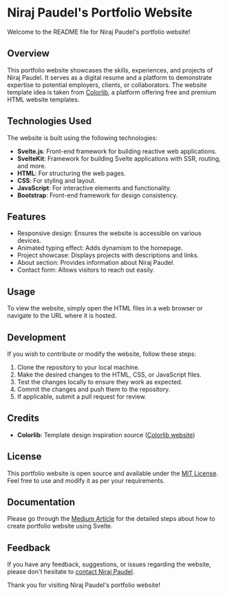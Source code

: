 # Niraj Paudel's Portfolio Website

Welcome to the README file for Niraj Paudel's portfolio website!

## Overview

This portfolio website showcases the skills, experiences, and projects of Niraj Paudel. It serves as a digital resume and a platform to demonstrate expertise to potential employers, clients, or collaborators. The website template idea is taken from [Colorlib](https://colorlib.com/), a platform offering free and premium HTML website templates.

## Technologies Used

The website is built using the following technologies:

- **Svelte.js**: Front-end framework for building reactive web applications.
- **SvelteKit**: Framework for building Svelte applications with SSR, routing, and more.
- **HTML**: For structuring the web pages.
- **CSS**: For styling and layout.
- **JavaScript**: For interactive elements and functionality.
- **Bootstrap**: Front-end framework for design consistency.

## Features

- Responsive design: Ensures the website is accessible on various devices.
- Animated typing effect: Adds dynamism to the homepage.
- Project showcase: Displays projects with descriptions and links.
- About section: Provides information about Niraj Paudel.
- Contact form: Allows visitors to reach out easily.

## Usage

To view the website, simply open the HTML files in a web browser or navigate to the URL where it is hosted.

## Development

If you wish to contribute or modify the website, follow these steps:

1. Clone the repository to your local machine.
2. Make the desired changes to the HTML, CSS, or JavaScript files.
3. Test the changes locally to ensure they work as expected.
4. Commit the changes and push them to the repository.
5. If applicable, submit a pull request for review.

## Credits

- **Colorlib**: Template design inspiration source ([Colorlib website](https://colorlib.com/))

## License

This portfolio website is open source and available under the [MIT License](https://opensource.org/licenses/MIT). Feel free to use and modify it as per your requirements.

## Documentation

Please go through the [Medium Article](https://medium.com/@nirajpaudel/why-and-how-to-create-a-portfolio-website-using-svelte-465daff4ebf3) for the detailed steps about how to create portfolio website using Svelte.


## Feedback

If you have any feedback, suggestions, or issues regarding the website, please don't hesitate to [contact Niraj Paudel](mailto:itsmenirajpaudel@email.com).

Thank you for visiting Niraj Paudel's portfolio website!
